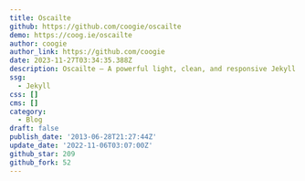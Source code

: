 ```yaml
---
title: Oscailte
github: https://github.com/coogie/oscailte
demo: https://coog.ie/oscailte
author: coogie
author_link: https://github.com/coogie
date: 2023-11-27T03:34:35.388Z
description: Oscailte — A powerful light, clean, and responsive Jekyll theme.
ssg:
  - Jekyll
css: []
cms: []
category:
  - Blog
draft: false
publish_date: '2013-06-28T21:27:44Z'
update_date: '2022-11-06T03:07:00Z'
github_star: 209
github_fork: 52
---
```

